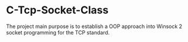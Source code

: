 # C-Tcp-Socket-Class
The project main purpose is to establish a OOP approach into Winsock 2 socket programming for the TCP standard.
